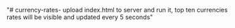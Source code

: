 "# currency-rates- upload index.html to server and run it, top ten currencies rates will be visible and updated every 5 seconds" 
